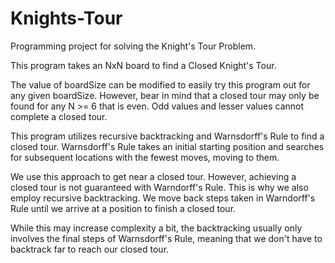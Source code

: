 # Knights-Tour
Programming project for solving the Knight's Tour Problem.

This program takes an NxN board to find a Closed Knight's Tour.

The value of boardSize can be modified to easily try this program out for
any given boardSize.  However, bear in mind that a closed tour may only be found
for any N >= 6 that is even.  Odd values and lesser values cannot complete a closed
tour.

This program utilizes recursive backtracking and Warnsdorff's Rule to find a
closed tour.  Warnsdorff's Rule takes an initial starting position and
searches for subsequent locations with the fewest moves, moving to them.  

We use this approach to get near a closed tour.  However, achieving a closed
tour is not guaranteed with Warndorff's Rule.  This is why we also employ 
recursive backtracking.  We move back steps taken in Warndorff's Rule until
we arrive at a position to finish a closed tour.

While this may increase complexity a bit, the backtracking usually only involves
the final steps of Warnsdorff's Rule, meaning that we don't have to backtrack far
to reach our closed tour. 
